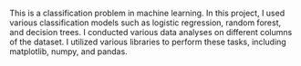 This is a classification problem in machine learning. In this project, I used various classification models such as logistic regression, random forest, and decision trees. I conducted various data analyses on different columns of the dataset. I utilized various libraries to perform these tasks, including matplotlib, numpy, and pandas.
